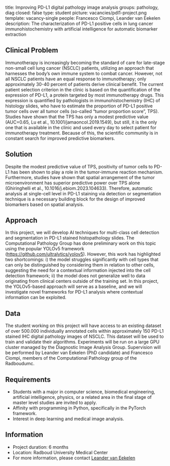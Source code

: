 title: Improving PD-L1 digital pathology image analysis
groups: pathology, diag
closed: false
type: student
picture: vacancies/pdl1-project.png
template: vacancy-single
people: Francesco Ciompi, Leander van Eekelen
description: The characterization of PD-L1 positive cells in lung cancer immunohistochemistry with artificial intelligence for automatic biomarker extraction

## Clinical Problem
Immunotherapy is increasingly becoming the standard of care for late-stage non-small cell lung cancer (NSCLC) patients, utilizing an approach that harnesses the body’s own immune system to combat cancer. However, not all NSCLC patients have an equal response to immunotherapy; only approximately 30-40 percent of patients derive clinical benefit. The current patient selection criterion in the clinic is based on the quantification of the expression of PD-L1, a protein targeted by most immunotherapy drugs. This expression is quantified by pathologists in immunohistochemistry (IHC) of histology slides, who have to estimate the proportion of PD-L1 positive tumor cells over all tumor cells (so-called “tumor proportion score”, TPS). Studies have shown that the TPS has only a modest predictive value (AUC=0.65, Lu et al., 10.1001/jamaoncol.2019.1549), but still, it is the only one that is available in the clinic and used every day to select patient for immunotherapy treatment. Because of this, the scientific community is in constant search for improved predictive biomarkers. 

## Solution
Despite the modest predictive value of TPS, positivity of tumor cells to PD-L1 has been shown to play a role in the tumor-immune reaction mechanism. Furthermore, studies have shown that spatial arrangement of the tumor microenvironment has superior predictive power over TPS alone (Ghiringhelli et al., 10.1016/j.ebiom.2023.104633). Therefore, automatic analysis at single-cell level in PD-L1 staining via detection or segmentation technique is a necessary building block for the design of improved biomarkers based on spatial analysis. 

## Approach
In this project, we will develop AI techniques for multi-class cell detection and segmentation in PD-L1 stained histopathology slides. The Computational Pathology Group has done preliminary work on this topic using the popular YOLOv5 framework (https://github.com/ultralytics/yolov5). However, this work has highlighted two shortcomings: i) the model struggles significantly with cell types that can only be distinguished by considering them in relation to other cells, suggesting the need for a contextual information injected into the cell detection framework; ii) the model does not generalize well to data originating from clinical centers outside of the training set. In this project, the YOLOv5-based approach will serve as a baseline, and we will investigate novel frameworks for PD-L1 analysis where contextual information can be exploited.  

## Data
The student working on this project will have access to an existing dataset of over 500.000 individually annotated cells within approximately 150 PD-L1 stained IHC digital pathology images of NSCLC. This dataset will be used to train and validate their algorithms. Experiments will be run on a large GPU cluster managed by the Diagnostic Image Analysis Group. Supervision will be performed by Leander van Eekelen (PhD candidate) and Francesco Ciompi, members of the Computational Pathology group of the Radboudumc.


## Requirements
-	Students with a major in computer science, biomedical engineering, artificial intelligence, physics, or a related area in the final stage of master level studies are invited to apply.
-	Affinity with programming in Python, specifically in the PyTorch framework.
-	Interest in deep learning and medical image analysis.

## Information
-	Project duration: 6 months
-	Location: Radboud University Medical Center
-	For more information, please contact [Leander van Eekelen](mailto:leander.vaneekelen@radboudumc.nl)
